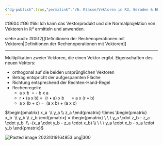 ```yaml
---
{"dg-publish":true,"permalink":"/6. Klasse/Vektoren in R3, Geraden & Ebenen im Raum, Rn/Vektorprodukt und Normalprojektion/"}
---
```


#G604 #G6 #6kl
Ich kann das Vektorprodukt und die Normalprojektion von Vektoren in ℝ³ ermitteln und anwenden.

siehe auch:
#G512[[Definitionen der Rechenoperationen mit Vektoren\|Definitionen der Rechenoperationen mit Vektoren]]
___
Multiplikation zweier Vektoren, die einen Vektor ergibt.
Eigenschaften des neuen Vektors:
- orthogonal auf die beiden ursprünglichen Vektoren
- Betrag entspricht der aufgespannten Fläche
- Richtung entsprechend der Rechten-Hand-Regel
- Rechenregeln:
	- a x b  = - b x a
	- r • (a x b) =  (r • a) x b      = a x (r • b)
	- a x (b + c) =  (a x b) + (a x c)

$\begin{pmatrix} x_a  \\ y_a \\ z_a \end{pmatrix} \times \begin{pmatrix} x_b  \\ y_b \\ z_b \end{pmatrix} = \begin{pmatrix} \ \ \ y_a \cdot z_b - z_a \cdot y_b  \\ -(x_a \cdot y_b - z_a \cdot x_b) \\ \ \ \ y_a \cdot x_b - x_a \cdot y_b \end{pmatrix}$

![Pasted image 20231019164953.png|300](/img/user/0%20Meta/Bilder/Pasted%20image%2020231019164953.png)

